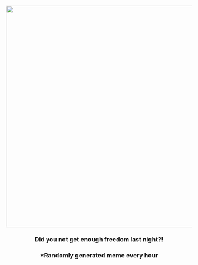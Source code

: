 <p align="center">
        <img src="https://i.redd.it/npe95fdtdw991.gif" width="600" height="600">
        </p>
        <h3 align="center">Did you not get enough freedom last night?!</h3>
        <h3 align="center">*Randomly generated meme every hour</h3>
    